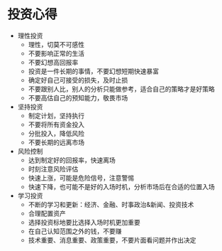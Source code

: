 # 投资心得
* 理性投资
    * 理性，切莫不可感性
    * 不要影响正常的生活
    * 不要幻想高回报率
    * 投资是一件长期的事情，不要幻想短期快速暴富
    * 确定好自己可接受的损失，及时止损
    * 不要跟别人比，别人的分析只能做参考，适合自己的策略才是好策略
    * 不要高估自己的预知能力，敬畏市场
* 坚持投资
    * 制定计划，坚持执行
    * 不要将所有资金投入
    * 分批投入，降低风险
    * 不要长期的远离市场
* 风险控制
    * 达到制定好的回报率，快速离场
    * 时刻注意风险评估
    * 快速上涨，可能是危险信号，注意警惕
    * 快速下降，也可能不是好的入场时机，分析市场后在合适的位置入场
* 学习投资
    * 不断的学习和更新：经济、金融、时事政治&新闻、投资技术
    * 合理配置资产
    * 选择投资标地要比选择入场时机更加重要  
    * 在自己认知范围之外的钱，不要赚
    * 技术重要、消息重要、政策重要，不要片面看问题并作出决定